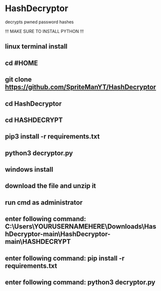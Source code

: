 # HashDecryptor
decrypts pwned password hashes

!!! MAKE SURE TO INSTALL PYTHON !!!

linux terminal install
------------------------------------------------------
cd #HOME
------------------------------------------------------
git clone https://github.com/SpriteManYT/HashDecryptor
------------------------------------------------------
cd HashDecryptor
------------------------------------------------------
cd HASHDECRYPT
------------------------------------------------------
pip3 install -r requirements.txt
------------------------------------------------------
python3 decryptor.py
------------------------------------------------------

windows install
------------------------------------------------------
download the file and unzip it
------------------------------------------------------
run cmd as administrator
------------------------------------------------------
enter following command: C:\Users\YOURUSERNAMEHERE\Downloads\HashDecryptor-main\HashDecryptor-main\HASHDECRYPT
------------------------------------------------------
enter following command: pip install -r requirements.txt
------------------------------------------------------
enter following command: python3 decryptor.py
------------------------------------------------------
